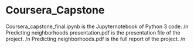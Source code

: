 # Coursera_Capstone
Coursera_capstone_final.ipynb is the Jupyternotebook of Python 3 code. /n
Predicting neighborhoods presentation.pdf is the presentation file of the project. /n
Predicting neighborhoods.pdf is the full report of the project. /n
